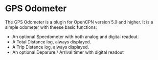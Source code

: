 # GPS Odometer
The GPS Odometer is a plugin for OpenCPN version 5.0 and higher. It is a simple odometer with theese basic functions:
- An optional Speedometer with both analog and digital readout.
- A Total Distance log, always displayed.
- A Trip Distance log, always displayed.
- An optional Deparure / Arrival timer with digital readout
